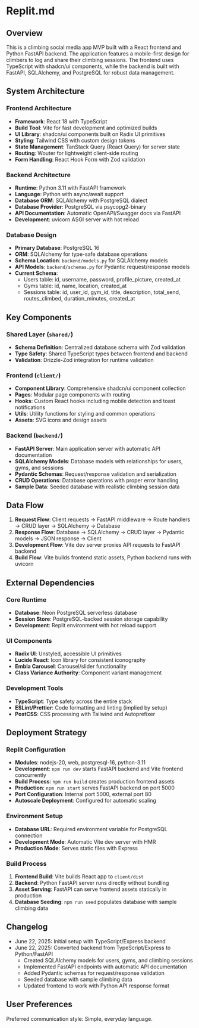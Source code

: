 # Replit.md

## Overview

This is a climbing social media app MVP built with a React frontend and Python FastAPI backend. The application features a mobile-first design for climbers to log and share their climbing sessions. The frontend uses TypeScript with shadcn/ui components, while the backend is built with FastAPI, SQLAlchemy, and PostgreSQL for robust data management.

## System Architecture

### Frontend Architecture
- **Framework**: React 18 with TypeScript
- **Build Tool**: Vite for fast development and optimized builds
- **UI Library**: shadcn/ui components built on Radix UI primitives
- **Styling**: Tailwind CSS with custom design tokens
- **State Management**: TanStack Query (React Query) for server state
- **Routing**: Wouter for lightweight client-side routing
- **Form Handling**: React Hook Form with Zod validation

### Backend Architecture
- **Runtime**: Python 3.11 with FastAPI framework
- **Language**: Python with async/await support
- **Database ORM**: SQLAlchemy with PostgreSQL dialect
- **Database Provider**: PostgreSQL via psycopg2-binary
- **API Documentation**: Automatic OpenAPI/Swagger docs via FastAPI
- **Development**: uvicorn ASGI server with hot reload

### Database Design
- **Primary Database**: PostgreSQL 16
- **ORM**: SQLAlchemy for type-safe database operations
- **Schema Location**: `backend/models.py` for SQLAlchemy models
- **API Models**: `backend/schemas.py` for Pydantic request/response models
- **Current Schema**: 
  - Users table: id, username, password, profile_picture, created_at
  - Gyms table: id, name, location, created_at
  - Sessions table: id, user_id, gym_id, title, description, total_send, routes_climbed, duration_minutes, created_at

## Key Components

### Shared Layer (`shared/`)
- **Schema Definition**: Centralized database schema with Zod validation
- **Type Safety**: Shared TypeScript types between frontend and backend
- **Validation**: Drizzle-Zod integration for runtime validation

### Frontend (`client/`)
- **Component Library**: Comprehensive shadcn/ui component collection
- **Pages**: Modular page components with routing
- **Hooks**: Custom React hooks including mobile detection and toast notifications
- **Utils**: Utility functions for styling and common operations
- **Assets**: SVG icons and design assets

### Backend (`backend/`)
- **FastAPI Server**: Main application server with automatic API documentation
- **SQLAlchemy Models**: Database models with relationships for users, gyms, and sessions
- **Pydantic Schemas**: Request/response validation and serialization
- **CRUD Operations**: Database operations with proper error handling
- **Sample Data**: Seeded database with realistic climbing session data

## Data Flow

1. **Request Flow**: Client requests → FastAPI middleware → Route handlers → CRUD layer → SQLAlchemy → Database
2. **Response Flow**: Database → SQLAlchemy → CRUD layer → Pydantic models → JSON response → Client
3. **Development Flow**: Vite dev server proxies API requests to FastAPI backend
4. **Build Flow**: Vite builds frontend static assets, Python backend runs with uvicorn

## External Dependencies

### Core Runtime
- **Database**: Neon PostgreSQL serverless database
- **Session Store**: PostgreSQL-backed session storage capability
- **Development**: Replit environment with hot reload support

### UI Components
- **Radix UI**: Unstyled, accessible UI primitives
- **Lucide React**: Icon library for consistent iconography
- **Embla Carousel**: Carousel/slider functionality
- **Class Variance Authority**: Component variant management

### Development Tools
- **TypeScript**: Type safety across the entire stack
- **ESLint/Prettier**: Code formatting and linting (implied by setup)
- **PostCSS**: CSS processing with Tailwind and Autoprefixer

## Deployment Strategy

### Replit Configuration
- **Modules**: nodejs-20, web, postgresql-16, python-3.11
- **Development**: `npm run dev` starts FastAPI backend and Vite frontend concurrently
- **Build Process**: `npm run build` creates production frontend assets
- **Production**: `npm run start` serves FastAPI backend on port 5000
- **Port Configuration**: Internal port 5000, external port 80
- **Autoscale Deployment**: Configured for automatic scaling

### Environment Setup
- **Database URL**: Required environment variable for PostgreSQL connection
- **Development Mode**: Automatic Vite dev server with HMR
- **Production Mode**: Serves static files with Express

### Build Process
1. **Frontend Build**: Vite builds React app to `client/dist`
2. **Backend**: Python FastAPI server runs directly without bundling
3. **Asset Serving**: FastAPI can serve frontend assets statically in production
4. **Database Seeding**: `npm run seed` populates database with sample climbing data

## Changelog

- June 22, 2025: Initial setup with TypeScript/Express backend
- June 22, 2025: Converted backend from TypeScript/Express to Python/FastAPI
  - Created SQLAlchemy models for users, gyms, and climbing sessions
  - Implemented FastAPI endpoints with automatic API documentation
  - Added Pydantic schemas for request/response validation
  - Seeded database with sample climbing data
  - Updated frontend to work with Python API response format

## User Preferences

Preferred communication style: Simple, everyday language.